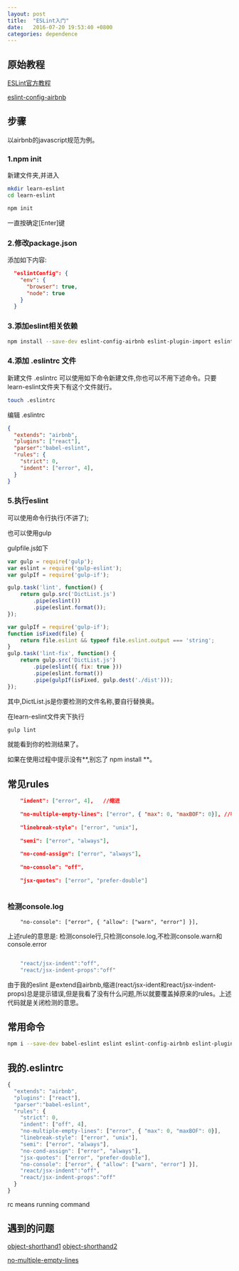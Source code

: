 ```yaml
---
layout: post
title:  "ESLint入门"
date:   2016-07-20 19:53:40 +0800
categories: dependence
---
```


## 原始教程

[ESLint官方教程](http://eslint.org/docs/user-guide/getting-started)

[eslint-config-airbnb](https://github.com/airbnb/javascript/tree/master/packages/eslint-config-airbnb)

## 步骤
以airbnb的javascript规范为例。

### 1.npm init
新建文件夹,并进入

```bash
mkdir learn-eslint
cd learn-eslint
```

```bash
npm init
```
一直按确定[Enter]键

### 2.修改package.json
添加如下内容:

```json
  "eslintConfig": {
    "env": {
      "browser": true,
      "node": true
    }
  }
```

### 3.添加eslint相关依赖

```bash
npm install --save-dev eslint-config-airbnb eslint-plugin-import eslint-plugin-react eslint-plugin-jsx-a11y eslint
```

### 4.添加 .eslintrc 文件
新建文件 .eslintrc
可以使用如下命令新建文件,你也可以不用下述命令。只要learn-eslint文件夹下有这个文件就行。

```bash
touch .eslintrc
```

编辑 .eslintrc

```json
{
  "extends": "airbnb",
  "plugins": ["react"],
  "parser":"babel-eslint",
  "rules": {
    "strict": 0,
    "indent": ["error", 4],
  }
}
```

### 5.执行eslint
可以使用命令行执行(不讲了);

也可以使用gulp

gulpfile.js如下

```javascript
var gulp = require('gulp');
var eslint = require('gulp-eslint');
var gulpIf = require('gulp-if');

gulp.task('lint', function() {
    return gulp.src('DictList.js')
        .pipe(eslint())
        .pipe(eslint.format());
});

var gulpIf = require('gulp-if');
function isFixed(file) {
    return file.eslint && typeof file.eslint.output === 'string';
}
gulp.task('lint-fix', function() {
    return gulp.src('DictList.js')
        .pipe(eslint({ fix: true }))
        .pipe(eslint.format())
        .pipe(gulpIf(isFixed, gulp.dest('./dist')));
});
```
其中,DictList.js是你要检测的文件名称,要自行替换奥。

在learn-eslint文件夹下执行

```bash
gulp lint
```
就能看到你的检测结果了。

如果在使用过程中提示没有**,别忘了 npm install **。

## 常见rules

```json
    "indent": ["error", 4],   //缩进
    
    "no-multiple-empty-lines": ["error", { "max": 0, "maxBOF": 0}], //检测有没有空行
    
    "linebreak-style": ["error", "unix"],
    
    "semi": ["error", "always"],
    
    "no-cond-assign": ["error", "always"],
    
    "no-console": "off",
    
    "jsx-quotes": ["error", "prefer-double"]
    
```

### 检测console.log
```eslint
    "no-console": ["error", { "allow": ["warn", "error"] }],
```
上述rule的意思是: 检测console行,只检测console.log,不检测console.warn和console.error

```javascript

    "react/jsx-indent":"off",
    "react/jsx-indent-props":"off"

```
由于我的eslint 是extend自airbnb,缩进(react/jsx-ident和react/jsx-indent-props)总是提示错误,但是我看了没有什么问题,所以就要覆盖掉原来的rules。上述代码就是关闭检测的意思。

## 常用命令
```bash
npm i --save-dev babel-eslint eslint eslint-config-airbnb eslint-plugin-import eslint-plugin-jsx-a11y eslint-plugin-react gulp-eslint gulp-if
```

## 我的.eslintrc

```javascript
{
  "extends": "airbnb",
  "plugins": ["react"],
  "parser":"babel-eslint",
  "rules": {
    "strict": 0,
    "indent": ["off", 4],
    "no-multiple-empty-lines": ["error", { "max": 0, "maxBOF": 0}],
    "linebreak-style": ["error", "unix"],
    "semi": ["error", "always"],
    "no-cond-assign": ["error", "always"],
    "jsx-quotes": ["error", "prefer-double"],
    "no-console": ["error", { "allow": ["warn", "error"] }],
    "react/jsx-indent":"off",
    "react/jsx-indent-props":"off"
  }
}
```
rc means running command

## 遇到的问题

[object-shorthand1](http://eslint.org/docs/rules/object-shorthand) [object-shorthand2](http://stackoverflow.com/questions/36093638/unexpected-block-statement-surrounding-arrow-body)

[no-multiple-empty-lines](http://eslint.org/docs/rules/no-multiple-empty-lines)
